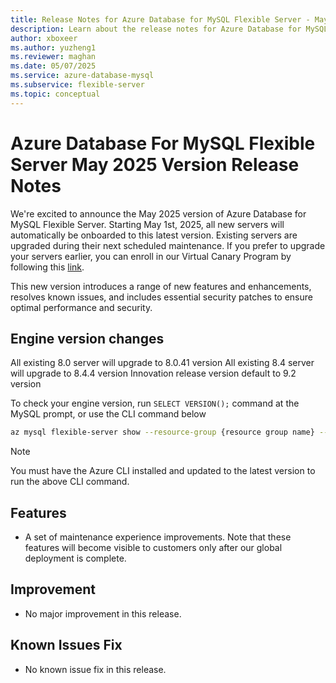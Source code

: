 ```yaml
---
title: Release Notes for Azure Database for MySQL Flexible Server - May 2025
description: Learn about the release notes for Azure Database for MySQL Flexible Server May 2025.
author: xboxeer
ms.author: yuzheng1
ms.reviewer: maghan
ms.date: 05/07/2025
ms.service: azure-database-mysql
ms.subservice: flexible-server
ms.topic: conceptual
---
```


# Azure Database For MySQL Flexible Server May 2025 Version Release Notes

We're excited to announce the May 2025 version of Azure Database for MySQL Flexible Server. Starting May 1st, 2025, all new servers will automatically be onboarded to this latest version. Existing servers are upgraded during their next scheduled maintenance. If you prefer to upgrade your servers earlier, you can enroll in our Virtual Canary Program by following this [link](https://aka.ms/mysql/virtual-canary).

This new version introduces a range of new features and enhancements, resolves known issues, and includes essential security patches to ensure optimal performance and security.

## Engine version changes

All existing 8.0 server will upgrade to 8.0.41 version
All existing 8.4 server will upgrade to 8.4.4 version
Innovation release version default to 9.2 version

To check your engine version, run `SELECT VERSION();` command at the MySQL prompt, or use the CLI command below

```bash 
az mysql flexible-server show --resource-group {resource group name} --name {server name} --query "fullVersion"
```
> [!NOTE]  
> You must have the Azure CLI installed and updated to the latest version to run the above CLI command.

## Features

- A set of maintenance experience improvements. Note that these features will become visible to customers only after our global deployment is complete.

## Improvement
- No major improvement in this release.

## Known Issues Fix
- No known issue fix in this release.
